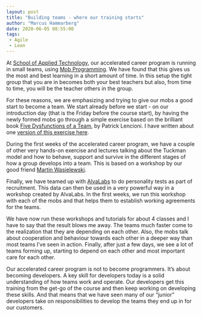 ```yaml
---
layout: post
title: "Building teams - where our training starts"
author: "Marcus Hammarberg"
date: 2020-06-05 08:55:00
tags:
 - Agile
 - Lean
---
```


At [School of Applied Technology](https://salt.dev/), our accelerated career program is running in small teams, using [Mob Programming](http://www.marcusoft.net/2013/08/repost-mob-programming-full-team-full-throttle.html). We have found that this gives us the most and best learning in a short amount of time. In this setup the tight group that you are in becomes both your best teachers but also, from time to time, you will be the teacher others in the group.

<!-- excerpt-end -->

For these reasons, we are emphasizing and trying to give our mobs a good start to become a team. We start already before we start - on our introduction day (that is the Friday before the course start), by having the newly formed mobs go through a simple exercise based on the brilliant book [Five Dysfunctions of a Team](https://www.amazon.com/The-Five-Dysfunctions-Team-Leadership/dp/0787960756), by Patrick Lencioni. I have written about one [version of this exercise here](http://www.marcusoft.net/2016/02/5-dysfunctions-of-a-team-exercise.html).

During the first weeks of the accelerated career program, we have a couple of other very hands-on exercise and lectures talking about the Tuckman model and how to behave, support and survive in the different stages of how a group develops into a team. This is based on a workshop by our good friend [Martin Wasielewski](https://www.linkedin.com/in/coachwasse/).

Finally, we have teamed up with [AlvaLabs](https://alvalabs.io/) to do personality tests as part of recruitment. This data can then be used in a very powerful way in a workshop created by AlvaLabs. In the first weeks, we run this workshop with each of the mobs and that helps them to establish working agreements for the teams.

We have now run these workshops and tutorials for about 4 classes and I have to say that the result blows me away. The teams much faster come to the realization that they are depending on each other. Also, the mobs talk about cooperation and behaviour towards each other in a deeper way than most teams I’ve seen in action. Finally, after just a few days, we see a lot of teams forming up, starting to depend on each other and most important care for each other.

Our accelerated career program is not to become programmers. It’s about becoming developers. A key skill for developers today is a solid understanding of how teams work and operate. Our developers get this training from the get-go of the course and then keep working on developing these skills. And that means that we have seen many of our “junior” developers take on responsibilities to develop the teams they end up in for our customers.



